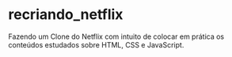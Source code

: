 # recriando_netflix
Fazendo um Clone do Netflix com intuito de colocar em prática os conteúdos estudados sobre HTML, CSS e JavaScript.
